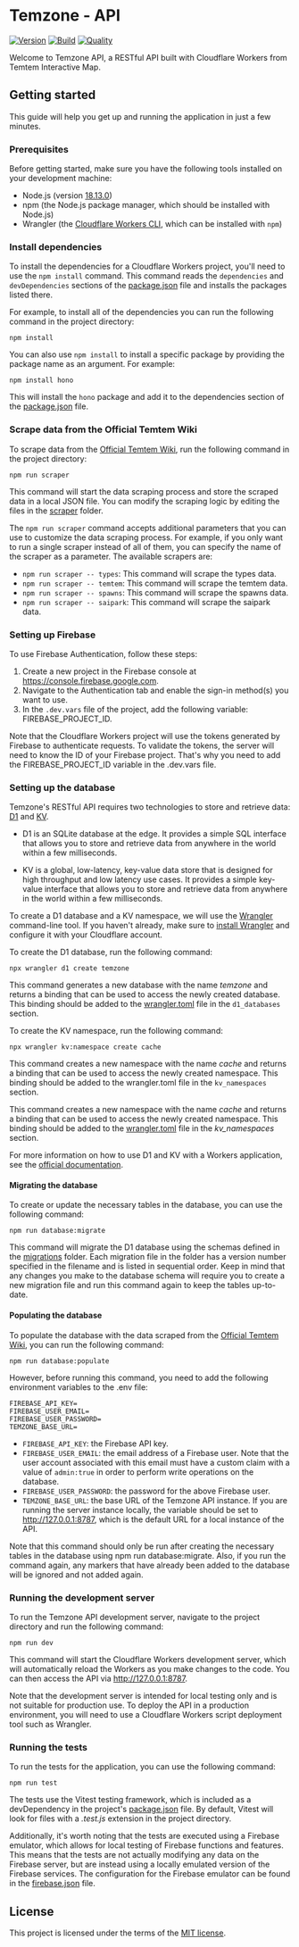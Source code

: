# Temzone - API

[![Version](https://img.shields.io/github/package-json/v/Temtem-Interactive-Map/Temzone-API)](https://github.com/Temtem-Interactive-Map/Temzone-API)
[![Build](https://img.shields.io/github/actions/workflow/status/Temtem-Interactive-Map/Temzone-API/main.yml?branch=main)](https://github.com/Temtem-Interactive-Map/Temzone-API/actions/workflows/main.yml)
[![Quality](https://img.shields.io/codefactor/grade/github/Temtem-Interactive-Map/Temzone-API)](https://www.codefactor.io/repository/github/temtem-interactive-map/temzone-api)

Welcome to Temzone API, a RESTful API built with Cloudflare Workers from Temtem Interactive Map.

## Getting started

This guide will help you get up and running the application in just a few minutes.

### Prerequisites

Before getting started, make sure you have the following tools installed on your development machine:

- Node.js (version [18.13.0](https://nodejs.org/es/download))
- npm (the Node.js package manager, which should be installed with Node.js)
- Wrangler (the [Cloudflare Workers CLI](https://developers.cloudflare.com/workers/wrangler/install-and-update), which can be installed with `npm`)

### Install dependencies

To install the dependencies for a Cloudflare Workers project, you'll need to use the `npm install` command. This command reads the `dependencies` and `devDependencies` sections of the [package.json](https://github.com/Temtem-Interactive-Map/Temzone-API/blob/main/package.json) file and installs the packages listed there.

For example, to install all of the dependencies you can run the following command in the project directory:

```
npm install
```

You can also use `npm install` to install a specific package by providing the package name as an argument. For example:

```
npm install hono
```

This will install the `hono` package and add it to the dependencies section of the [package.json](https://github.com/Temtem-Interactive-Map/Temzone-API/blob/main/package.json) file.

### Scrape data from the Official Temtem Wiki

To scrape data from the [Official Temtem Wiki](https://temtem.wiki.gg/wiki/Temtem_Wiki), run the following command in the project directory:

```
npm run scraper
```

This command will start the data scraping process and store the scraped data in a local JSON file. You can modify the scraping logic by editing the files in the [scraper](https://github.com/Temtem-Interactive-Map/Temzone-API/blob/main/scraper) folder.

The `npm run scraper` command accepts additional parameters that you can use to customize the data scraping process. For example, if you only want to run a single scraper instead of all of them, you can specify the name of the scraper as a parameter. The available scrapers are:

- `npm run scraper -- types`: This command will scrape the types data.
- `npm run scraper -- temtem`: This command will scrape the temtem data.
- `npm run scraper -- spawns`: This command will scrape the spawns data.
- `npm run scraper -- saipark`: This command will scrape the saipark data.

### Setting up Firebase

To use Firebase Authentication, follow these steps:

1. Create a new project in the Firebase console at https://console.firebase.google.com.
2. Navigate to the Authentication tab and enable the sign-in method(s) you want to use.
3. In the `.dev.vars` file of the project, add the following variable: FIREBASE_PROJECT_ID.

Note that the Cloudflare Workers project will use the tokens generated by Firebase to authenticate requests. To validate the tokens, the server will need to know the ID of your Firebase project. That's why you need to add the FIREBASE_PROJECT_ID variable in the .dev.vars file.

### Setting up the database

Temzone's RESTful API requires two technologies to store and retrieve data: [D1](https://developers.cloudflare.com/d1) and [KV](https://developers.cloudflare.com/workers/runtime-apis/kv).

- D1 is an SQLite database at the edge. It provides a simple SQL interface that allows you to store and retrieve data from anywhere in the world within a few milliseconds.

- KV is a global, low-latency, key-value data store that is designed for high throughput and low latency use cases. It provides a simple key-value interface that allows you to store and retrieve data from anywhere in the world within a few milliseconds.

To create a D1 database and a KV namespace, we will use the [Wrangler](https://developers.cloudflare.com/workers/wrangler) command-line tool. If you haven't already, make sure to [install Wrangler](https://developers.cloudflare.com/workers/wrangler/install-and-update) and configure it with your Cloudflare account.

To create the D1 database, run the following command:

```
npx wrangler d1 create temzone
```

This command generates a new database with the name _temzone_ and returns a binding that can be used to access the newly created database. This binding should be added to the [wrangler.toml](https://github.com/Temtem-Interactive-Map/Temzone-API/blob/main/wrangler.toml) file in the `d1_databases` section.

To create the KV namespace, run the following command:

```
npx wrangler kv:namespace create cache
```

This command creates a new namespace with the name _cache_ and returns a binding that can be used to access the newly created namespace. This binding should be added to the wrangler.toml file in the `kv_namespaces` section.

This command creates a new namespace with the name _cache_ and returns a binding that can be used to access the newly created namespace. This binding should be added to the [wrangler.toml](https://github.com/Temtem-Interactive-Map/Temzone-API/blob/main/wrangler.toml) file in the _kv_namespaces_ section.

For more information on how to use D1 and KV with a Workers application, see the [official documentation](https://developers.cloudflare.com/workers/runtime-apis).

#### Migrating the database

To create or update the necessary tables in the database, you can use the following command:

```
npm run database:migrate
```

This command will migrate the D1 database using the schemas defined in the [migrations](https://github.com/Temtem-Interactive-Map/Temzone-API/blob/main/migrations) folder. Each migration file in the folder has a version number specified in the filename and is listed in sequential order. Keep in mind that any changes you make to the database schema will require you to create a new migration file and run this command again to keep the tables up-to-date.

#### Populating the database

To populate the database with the data scraped from the [Official Temtem Wiki](https://temtem.wiki.gg/wiki/Temtem_Wiki), you can run the following command:

```
npm run database:populate
```

However, before running this command, you need to add the following environment variables to the .env file:

```
FIREBASE_API_KEY=
FIREBASE_USER_EMAIL=
FIREBASE_USER_PASSWORD=
TEMZONE_BASE_URL=
```

- `FIREBASE_API_KEY`: the Firebase API key.
- `FIREBASE_USER_EMAIL`: the email address of a Firebase user. Note that the user account associated with this email must have a custom claim with a value of `admin:true` in order to perform write operations on the database.
- `FIREBASE_USER_PASSWORD`: the password for the above Firebase user.
- `TEMZONE_BASE_URL`: the base URL of the Temzone API instance. If you are running the server instance locally, the variable should be set to http://127.0.0.1:8787, which is the default URL for a local instance of the API.

Note that this command should only be run after creating the necessary tables in the database using npm run database:migrate. Also, if you run the command again, any markers that have already been added to the database will be ignored and not added again.

### Running the development server

To run the Temzone API development server, navigate to the project directory and run the following command:

```
npm run dev
```

This command will start the Cloudflare Workers development server, which will automatically reload the Workers as you make changes to the code. You can then access the API via http://127.0.0.1:8787.

Note that the development server is intended for local testing only and is not suitable for production use. To deploy the API in a production environment, you will need to use a Cloudflare Workers script deployment tool such as Wrangler.

### Running the tests

To run the tests for the application, you can use the following command:

```
npm run test
```

The tests use the Vitest testing framework, which is included as a devDependency in the project's [package.json](https://github.com/Temtem-Interactive-Map/Temzone-API/blob/main/package.json) file. By default, Vitest will look for files with a _.test.js_ extension in the project directory.

Additionally, it's worth noting that the tests are executed using a Firebase emulator, which allows for local testing of Firebase functions and features. This means that the tests are not actually modifying any data on the Firebase server, but are instead using a locally emulated version of the Firebase services. The configuration for the Firebase emulator can be found in the [firebase.json](https://github.com/Temtem-Interactive-Map/Temzone-API/blob/main/firebase.json) file.

## License

This project is licensed under the terms of the [MIT license](https://github.com/Temtem-Interactive-Map/Temzone-API/blob/main/LICENSE).

